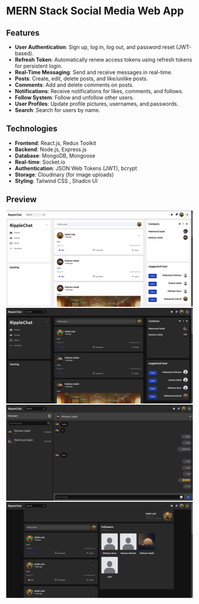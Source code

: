 # MERN Stack Social Media Web App


## Features

- **User Authentication**: Sign up, log in, log out, and password reset (JWT-based).
- **Refresh Token**: Automatically renew access tokens using refresh tokens for persistent login.
- **Real-Time Messaging**: Send and receive messages in real-time.
- **Posts**: Create, edit, delete posts, and like/unlike posts.
- **Comments**: Add and delete comments on posts.
- **Notifications**: Receive notifications for likes, comments, and follows.
- **Follow System**: Follow and unfollow other users.
- **User Profiles**: Update profile pictures, usernames, and passwords.
- **Search**: Search for users by name.


## Technologies

- **Frontend**: React.js, Redux Toolkit
- **Backend**: Node.js, Express.js
- **Database**: MongoDB, Mongoose
- **Real-time**: Socket.io
- **Authentication**: JSON Web Tokens (JWT), bcrypt
- **Storage**: Cloudinary (for image uploads)
- **Styling**: Tailwind CSS , Shadcn UI

## Preview 

![App Preview](./frontend/src/assets/preview-4.png)
![App Preview](./frontend/src/assets/preview-1.png)
![App Preview](./frontend/src/assets/preview-2.png)
![App Preview](./frontend/src/assets/preview-3.png)
